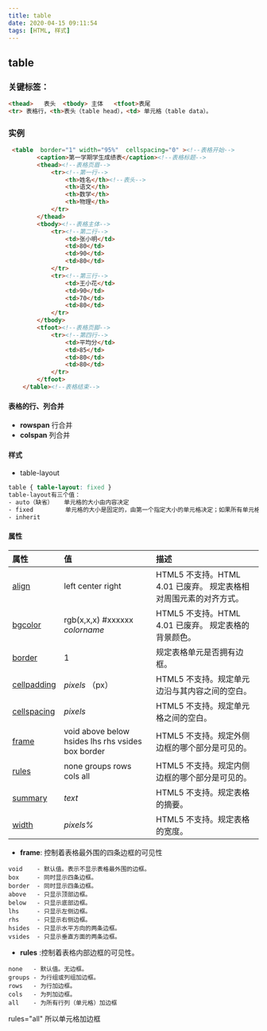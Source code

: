 ```yaml
---
title: table
date: 2020-04-15 09:11:54
tags: [HTML, 样式]
---
```


## table

### 关键标签：

```html
<thead>   表头  <tbody> 主体   <tfoot>表尾
<tr> 表格行，<th>表头（table head），<td> 单元格（table data）。
```

### 实例

```html
 <table  border="1" width="95%"  cellspacing="0" ><!--表格开始-->        
        <caption>第一学期学生成绩表</caption><!--表格标题-->
        <thead><!--表格页眉-->
            <tr><!--第一行-->
                <th>姓名</th><!--表头-->
                <th>语文</th>
                <th>数学</th>
                <th>物理</th>
            </tr>
        </thead>
        <tbody><!--表格主体-->
            <tr><!--第二行-->
                <td>张小明</td>
                <td>80</td>
                <td>90</td>
                <td>80</td>
            </tr>
            <tr><!--第三行-->
                <td>王小花</td>
                <td>90</td>
                <td>70</td>
                <td>80</td>
            </tr>
        </tbody>
        <tfoot><!--表格页脚-->
            <tr><!--第四行-->
                <td>平均分</td>
                <td>85</td>
                <td>80</td>
                <td>80</td>
            </tr>
        </tfoot>
    </table><!--表格结束-->

```

#### 表格的行、列合并

-  **rowspan**   行合并
-  **colspan**     列合并



#### 样式

- table-layout

```css
table { table-layout: fixed }
table-layout有三个值：
- auto（缺省）   单元格的大小由内容决定
- fixed         单元格的大小是固定的，由第一个指定大小的单元格决定；如果所有单元格都没有指定大小，则由第一个                 单元格的默认大小决定；如果单元格中的内容超出单元格的大小，则用CSS中的overflow命令控制。
- inherit
```

#### 属性

| 属性                                                         | 值                                                | 描述                                                         |
| :----------------------------------------------------------- | :------------------------------------------------ | :----------------------------------------------------------- |
| [align](https://www.runoob.com/tags/att-table-align.html)    | left center right                                 | HTML5 不支持。HTML 4.01 已废弃。 规定表格相对周围元素的对齐方式。 |
| [bgcolor](https://www.runoob.com/tags/att-table-bgcolor.html) | rgb(x,x,x)   #xxxxxx    *colorname*               | HTML5 不支持。HTML 4.01 已废弃。 规定表格的背景颜色。        |
| [border](https://www.runoob.com/tags/att-table-border.html)  | 1                                                 | 规定表格单元是否拥有边框。                                   |
| [cellpadding](https://www.runoob.com/tags/att-table-cellpadding.html) | *pixels*   （px）                                 | HTML5 不支持。规定单元边沿与其内容之间的空白。               |
| [cellspacing](https://www.runoob.com/tags/att-table-cellspacing.html) | *pixels*                                          | HTML5 不支持。规定单元格之间的空白。                         |
| [frame](https://www.runoob.com/tags/att-table-frame.html)    | void above below hsides lhs rhs vsides box border | HTML5 不支持。规定外侧边框的哪个部分是可见的。               |
| [rules](https://www.runoob.com/tags/att-table-rules.html)    | none groups rows cols all                         | HTML5 不支持。规定内侧边框的哪个部分是可见的。               |
| [summary](https://www.runoob.com/tags/att-table-summary.html) | *text*                                            | HTML5 不支持。规定表格的摘要。                               |
| [width](https://www.runoob.com/tags/att-table-width.html)    | *pixels%*                                         | HTML5 不支持。规定表格的宽度。                               |

- **frame**: 控制着表格最外围的四条边框的可见性

```
void    - 默认值。表示不显示表格最外围的边框。
box     - 同时显示四条边框。
border  - 同时显示四条边框。
above   - 只显示顶部边框。
below   - 只显示底部边框。
lhs     - 只显示左侧边框。
rhs     - 只显示右侧边框。
hsides  - 只显示水平方向的两条边框。
vsides  - 只显示垂直方面的两条边框。
```

- **rules** :控制着表格内部边框的可见性。

```
none   - 默认值。无边框。
groups - 为行组或列组加边框。
rows   - 为行加边框。
cols   - 为列加边框。
all    - 为所有行列（单元格）加边框
```

rules="all"   所以单元格加边框

 